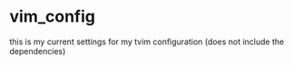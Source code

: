 # vim_config

this is my current settings for my tvim configuration (does not include the dependencies)
